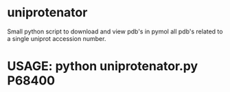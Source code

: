 uniprotenator
=============

Small python script to download and view pdb's in pymol all pdb's related to a single uniprot accession number.


# USAGE: python uniprotenator.py P68400


